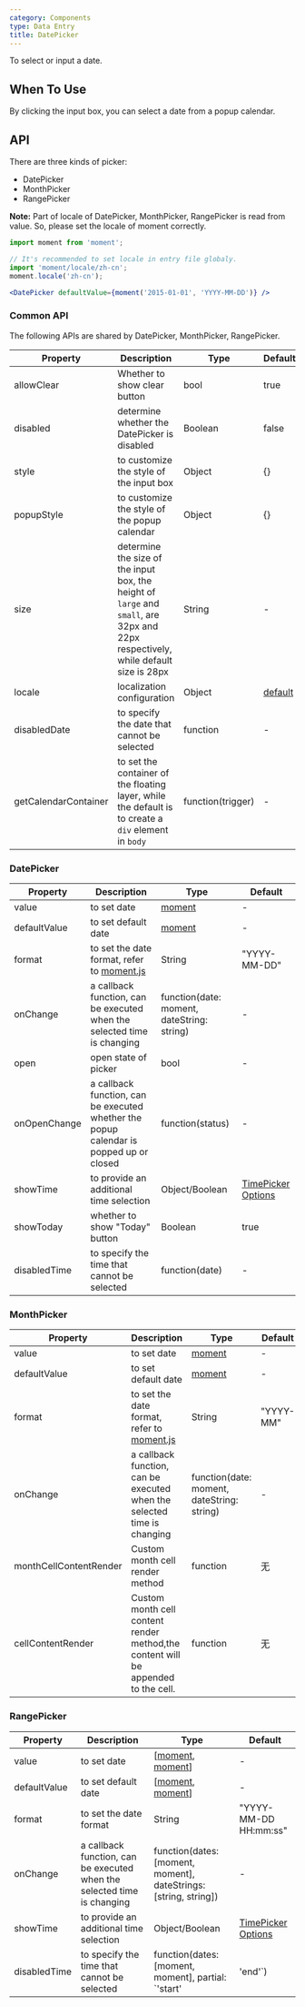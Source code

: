 ```yaml
---
category: Components
type: Data Entry
title: DatePicker
---
```


To select or input a date.

## When To Use

By clicking the input box, you can select a date from a popup calendar.

## API

There are three kinds of picker:

* DatePicker
* MonthPicker
* RangePicker

**Note:** Part of locale of DatePicker, MonthPicker, RangePicker is read from value. So, please set the locale of moment correctly.

```jsx
import moment from 'moment';

// It's recommended to set locale in entry file globaly.
import 'moment/locale/zh-cn';
moment.locale('zh-cn');

<DatePicker defaultValue={moment('2015-01-01', 'YYYY-MM-DD')} />
```

### Common API

The following APIs are shared by DatePicker, MonthPicker, RangePicker.

| Property     | Description    | Type     | Default      |
|--------------|----------------|----------|--------------|
| allowClear   | Whether to show clear button | bool | true |
| disabled     | determine whether the DatePicker is disabled           | Boolean     | false        |
| style        | to customize the style of the input box     | Object     | {}   |
| popupStyle   | to customize the style of the popup calendar   | Object     | {}   |
| size         | determine the size of the input box, the height of `large` and `small`, are 32px and 22px respectively, while default size is 28px | String   | -  |
| locale       | localization configuration | Object   | [default](https://github.com/ant-design/ant-design/issues/424)  |
| disabledDate | to specify the date that cannot be selected | function | -           |
| getCalendarContainer | to set the container of the floating layer, while the default is to create a `div` element in `body` | function(trigger) | - |

### DatePicker

| Property         | Description           | Type     | Default       |
|--------------|----------------|----------|--------------|
| value        | to set date           | [moment](http://momentjs.com/)   | -           |
| defaultValue | to set default date        | [moment](http://momentjs.com/)   | -           |
| format       | to set the date format, refer to [moment.js](http://momentjs.com/) | String   | "YYYY-MM-DD" |
| onChange     | a callback function, can be executed when the selected time is changing | function(date: moment, dateString: string) | -           |
| open | open state of picker | bool | - |
| onOpenChange   | a callback function, can be executed whether the popup calendar is popped up or closed | function(status) | - |
| showTime     | to provide an additional time selection  | Object/Boolean | [TimePicker Options](/components/time-picker/#api) |
| showToday    | whether to show "Today" button | Boolean | true |
| disabledTime | to specify the time that cannot be selected | function(date) | - |

### MonthPicker

| Property         | Description           | Type     | Default       |
|--------------|----------------|----------|--------------|
| value        | to set date          | [moment](http://momentjs.com/)   | -           |
| defaultValue | to set default date       | [moment](http://momentjs.com/)   | -           |
| format       | to set the date format, refer to [moment.js](http://momentjs.com/) | String   | "YYYY-MM" |
| onChange     | a callback function, can be executed when the selected time is changing | function(date: moment, dateString: string) | -           |
| monthCellContentRender | Custom month cell render method | function | 无 |
| cellContentRender | Custom month cell content render method,the content will be appended to the cell. | function | 无 |

### RangePicker

| Property         | Description           | Type     | Default       |
|--------------|----------------|----------|--------------|
| value        | to set date          | [[moment](http://momentjs.com/), [moment](http://momentjs.com/)]   | -           |
| defaultValue | to set default date       | [[moment](http://momentjs.com/), [moment](http://momentjs.com/)]   | -           |
| format       | to set the date format  | String    | "YYYY-MM-DD HH:mm:ss" |
| onChange     | a callback function, can be executed when the selected time is changing | function(dates: [moment, moment], dateStrings: [string, string]) | -           |
| showTime     | to provide an additional time selection  | Object/Boolean | [TimePicker Options](/components/time-picker/#api) |
| disabledTime | to specify the time that cannot be selected | function(dates: [moment, moment], partial: `'start'|'end'`) | - |

<style>
.code-box-demo .ant-calendar-picker {
  margin: 0 8px 12px 0;
}
</style>
